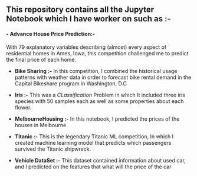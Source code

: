 ## This repository contains all the Jupyter Notebook which I have worker on such as :-

#### - **Advance House Price Prediction:-**
With 79 explanatory variables describing (almost) every aspect of residential homes in Ames, Iowa, this competition challenged me  to          predict the final price of each home.

- **Bike Sharing :-**
In this competition, I combined the  historical usage patterns with weather data in order to forecast bike rental demand in the Capital Bikeshare program in Washington, D.C

- **Iris :-**
This was a *CLassification* Problem in which It included three iris species with 50 samples each as well as some properties about each flower. 

- **MelbourneHousing :-**
In this notebook, I predicted the prices of the houses in Melbourne

- **Titanic :-**
 This is the legendary Titanic ML competition, In which I created machine learning  model that predicts which passengers survived the Titanic shipwreck.
 
 - **Vehicle DataSet :-**
 This dataset contained information about used car, and I predicted on the features that what will the price of the car

